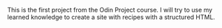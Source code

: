 This is the first project from the Odin Project course. I will try to use my learned knowledge to create a site with recipes with a structured HTML.
